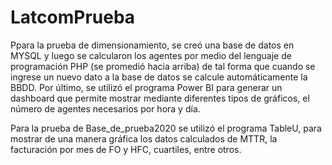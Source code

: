 # LatcomPrueba

Ppara la prueba de dimensionamiento, se creó una base de datos en MYSQL y luego se calcularon los agentes por medio del lenguaje de programación PHP (se promedió hacia arriba) de tal forma que cuando se ingrese un nuevo dato a la base de datos se calcule automáticamente la BBDD. Por último, se utilizó el programa Power BI para generar un dashboard que permite mostrar mediante diferentes tipos de gráficos, el número de agentes necesarios por hora y día.

Para la prueba de Base_de_prueba2020 se utilizó el programa TableU, para mostrar de una manera gráfica los datos calculados de MTTR, la facturación por mes de FO y HFC, cuartiles, entre otros.
